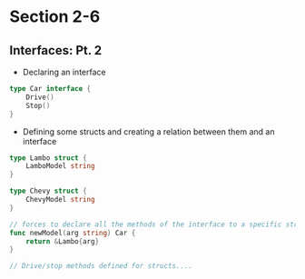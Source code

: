 # Section 2-6

## Interfaces: Pt. 2

* Declaring an interface
```go
type Car interface {
	Drive()
	Stop()
}
```

* Defining some structs and creating a relation between them and an interface
```go
type Lambo struct {
	LamboModel string
}

type Chevy struct {
	ChevyModel string
}

// forces to declare all the methods of the interface to a specific structure
func newModel(arg string) Car {
	return &Lambo{arg}
}

// Drive/stop methods defined for structs....
```
